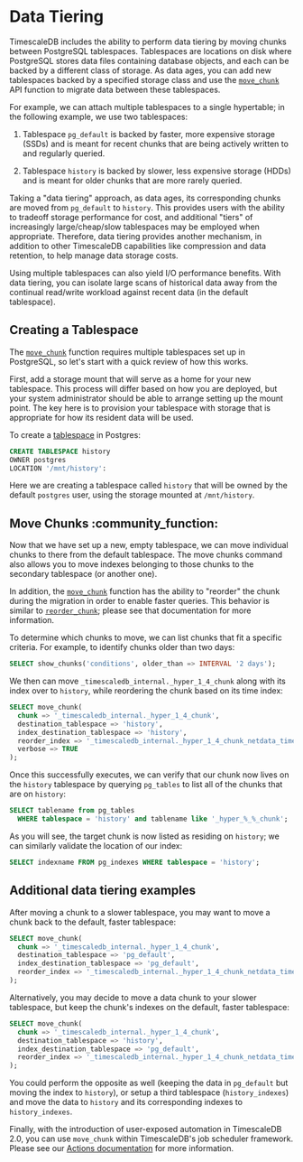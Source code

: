 # Data Tiering 

TimescaleDB includes the ability to perform data tiering by moving chunks
between PostgreSQL tablespaces. Tablespaces are locations on disk where
PostgreSQL stores data files containing database objects, and each can be
backed by a different class of storage. As data ages, you can add new
tablespaces backed by a specified storage class and use the
[`move_chunk`][api-move-chunk] API function to migrate data between these
tablespaces.

For example, we can attach multiple tablespaces to a single hypertable; in the
following example, we use two tablespaces:

1. Tablespace `pg_default` is backed by faster, more expensive storage
(SSDs) and is meant for recent chunks that are being actively written to and
regularly queried.

1. Tablespace `history` is backed by slower, less expensive storage
(HDDs) and is meant for older chunks that are more rarely queried.

Taking a "data tiering" approach, as data ages, its corresponding chunks are
moved from `pg_default` to `history`. This provides users with the ability to
tradeoff storage performance for cost, and additional "tiers" of increasingly
large/cheap/slow tablespaces may be employed when appropriate.  Therefore, data
tiering provides another mechanism, in addition to other TimescaleDB
capabilities like compression and data retention, to help manage data storage
costs.

Using multiple tablespaces can also yield I/O performance benefits. With data
tiering, you can isolate large scans of historical data away from the continual
read/write workload against recent data (in the default tablespace).

## Creating a Tablespace

The [`move_chunk`][api-move-chunk] function requires multiple tablespaces set up in PostgreSQL, so let's
start with a quick review of how this works.

First, add a storage mount that will serve as a home for your new tablespace. This
process will differ based on how you are deployed, but your system administrator
should be able to arrange setting up the mount point. The key here is to provision
your tablespace with storage that is appropriate for how its resident data will be used.

To create a [tablespace][] in Postgres:

```sql
CREATE TABLESPACE history
OWNER postgres
LOCATION '/mnt/history':
```

Here we are creating a tablespace called `history` that will be
owned by the default `postgres` user, using the storage mounted at `/mnt/history`.

## Move Chunks :community_function: [](move_chunks)

Now that we have set up a new, empty tablespace, we can move individual chunks
to there from the default tablespace.  The move chunks command also allows you
to move indexes belonging to those chunks to the secondary tablespace (or
another one).

In addition, the [`move_chunk`][api-move-chunk] function has the
ability to "reorder" the chunk during the migration in order to enable faster
queries.  This behavior is similar to [`reorder_chunk`][api-reorder-chunk]; please
see that documentation for more information.

To determine which chunks to move, we can list chunks that fit a specific
criteria.  For example, to identify chunks older than two days:

```sql
SELECT show_chunks('conditions', older_than => INTERVAL '2 days');
```

We then can move `_timescaledb_internal._hyper_1_4_chunk` along with its index
over to `history`, while reordering the chunk based on its time index:


```sql
SELECT move_chunk(
  chunk => '_timescaledb_internal._hyper_1_4_chunk',
  destination_tablespace => 'history',
  index_destination_tablespace => 'history',
  reorder_index => '_timescaledb_internal._hyper_1_4_chunk_netdata_time_idx',
  verbose => TRUE
);
```
Once this successfully executes, we can verify that our chunk now lives on the
`history` tablespace by querying `pg_tables` to list all of the chunks that
are on `history`:

```sql
SELECT tablename from pg_tables
  WHERE tablespace = 'history' and tablename like '_hyper_%_%_chunk';
```

As you will see, the target chunk is now listed as residing on `history`; we
can similarly validate the location of our index:

```sql
SELECT indexname FROM pg_indexes WHERE tablespace = 'history';
```

## Additional data tiering examples [](other-examples)

After moving a chunk to a slower tablespace, you may want to move a chunk back
to the default, faster tablespace:

```sql
SELECT move_chunk(
  chunk => '_timescaledb_internal._hyper_1_4_chunk',
  destination_tablespace => 'pg_default',
  index_destination_tablespace => 'pg_default',
  reorder_index => '_timescaledb_internal._hyper_1_4_chunk_netdata_time_idx'
);
```

Alternatively, you may decide to move a data chunk to your slower tablespace,
but keep the chunk's indexes on the default, faster tablespace:

```sql
SELECT move_chunk(
  chunk => '_timescaledb_internal._hyper_1_4_chunk',
  destination_tablespace => 'history',
  index_destination_tablespace => 'pg_default',
  reorder_index => '_timescaledb_internal._hyper_1_4_chunk_netdata_time_idx'
);
```

You could perform the opposite as well (keeping the data in `pg_default` but
moving the index to `history`), or setup a third tablespace
(`history_indexes`) and move the data to `history` and its corresponding
indexes to `history_indexes`.

Finally, with the introduction of user-exposed automation in TimescaleDB 2.0,
you can use `move_chunk` within TimescaleDB's job scheduler framework.  Please see
our [Actions documentation][actions] for more information.

[api-move-chunk]: /api/:currentVersion:/hypertables/move_chunk
[api-reorder-chunk]: /api/:currentVersion:/hypertables/reorder_chunk
[tablespace]: https://www.postgresql.org/docs/10/sql-createtablespace.html
[actions]: /how-to-guides/user-defined-actions/
